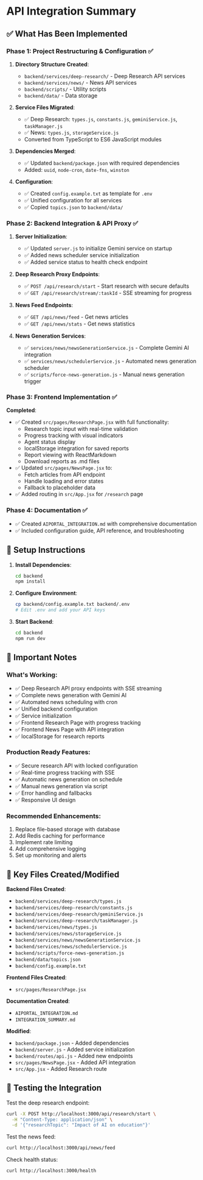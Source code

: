 # API Integration Summary

## ✅ What Has Been Implemented

### Phase 1: Project Restructuring & Configuration ✅

1. **Directory Structure Created**:
   - `backend/services/deep-research/` - Deep Research API services
   - `backend/services/news/` - News API services  
   - `backend/scripts/` - Utility scripts
   - `backend/data/` - Data storage

2. **Service Files Migrated**:
   - ✅ Deep Research: `types.js`, `constants.js`, `geminiService.js`, `taskManager.js`
   - ✅ News: `types.js`, `storageService.js`
   - Converted from TypeScript to ES6 JavaScript modules

3. **Dependencies Merged**:
   - ✅ Updated `backend/package.json` with required dependencies
   - Added: `uuid`, `node-cron`, `date-fns`, `winston`

4. **Configuration**:
   - ✅ Created `config.example.txt` as template for `.env`
   - ✅ Unified configuration for all services
   - ✅ Copied `topics.json` to `backend/data/`

### Phase 2: Backend Integration & API Proxy ✅

1. **Server Initialization**:
   - ✅ Updated `server.js` to initialize Gemini service on startup
   - ✅ Added news scheduler service initialization
   - ✅ Added service status to health check endpoint

2. **Deep Research Proxy Endpoints**:
   - ✅ `POST /api/research/start` - Start research with secure defaults
   - ✅ `GET /api/research/stream/:taskId` - SSE streaming for progress

3. **News Feed Endpoints**:
   - ✅ `GET /api/news/feed` - Get news articles
   - ✅ `GET /api/news/stats` - Get news statistics

4. **News Generation Services**:
   - ✅ `services/news/newsGenerationService.js` - Complete Gemini AI integration
   - ✅ `services/news/schedulerService.js` - Automated news generation scheduler
   - ✅ `scripts/force-news-generation.js` - Manual news generation trigger

### Phase 3: Frontend Implementation ✅

**Completed**:
- ✅ Created `src/pages/ResearchPage.jsx` with full functionality:
  - Research topic input with real-time validation
  - Progress tracking with visual indicators
  - Agent status display
  - localStorage integration for saved reports
  - Report viewing with ReactMarkdown
  - Download reports as .md files
- ✅ Updated `src/pages/NewsPage.jsx` to:
  - Fetch articles from API endpoint
  - Handle loading and error states
  - Fallback to placeholder data
- ✅ Added routing in `src/App.jsx` for `/research` page

### Phase 4: Documentation ✅

- ✅ Created `AIPORTAL_INTEGRATION.md` with comprehensive documentation
- ✅ Included configuration guide, API reference, and troubleshooting

## 🔧 Setup Instructions

1. **Install Dependencies**:
   ```bash
   cd backend
   npm install
   ```

2. **Configure Environment**:
   ```bash
   cp backend/config.example.txt backend/.env
   # Edit .env and add your API keys
   ```

3. **Start Backend**:
   ```bash
   cd backend
   npm run dev
   ```

## 🚨 Important Notes

### What's Working:
- ✅ Deep Research API proxy endpoints with SSE streaming
- ✅ Complete news generation with Gemini AI
- ✅ Automated news scheduling with cron
- ✅ Unified backend configuration
- ✅ Service initialization
- ✅ Frontend Research Page with progress tracking
- ✅ Frontend News Page with API integration
- ✅ localStorage for research reports

### Production Ready Features:
- ✅ Secure research API with locked configuration
- ✅ Real-time progress tracking with SSE
- ✅ Automatic news generation on schedule
- ✅ Manual news generation via script
- ✅ Error handling and fallbacks
- ✅ Responsive UI design

### Recommended Enhancements:
1. Replace file-based storage with database
2. Add Redis caching for performance
3. Implement rate limiting
4. Add comprehensive logging
5. Set up monitoring and alerts

## 🔗 Key Files Created/Modified

**Backend Files Created**:
- `backend/services/deep-research/types.js`
- `backend/services/deep-research/constants.js` 
- `backend/services/deep-research/geminiService.js`
- `backend/services/deep-research/taskManager.js`
- `backend/services/news/types.js`
- `backend/services/news/storageService.js`
- `backend/services/news/newsGenerationService.js`
- `backend/services/news/schedulerService.js`
- `backend/scripts/force-news-generation.js`
- `backend/data/topics.json`
- `backend/config.example.txt`

**Frontend Files Created**:
- `src/pages/ResearchPage.jsx`

**Documentation Created**:
- `AIPORTAL_INTEGRATION.md`
- `INTEGRATION_SUMMARY.md`

**Modified**:
- `backend/package.json` - Added dependencies
- `backend/server.js` - Added service initialization
- `backend/routes/api.js` - Added new endpoints
- `src/pages/NewsPage.jsx` - Added API integration
- `src/App.jsx` - Added Research route

## 🧪 Testing the Integration

Test the deep research endpoint:
```bash
curl -X POST http://localhost:3000/api/research/start \
  -H "Content-Type: application/json" \
  -d '{"researchTopic": "Impact of AI on education"}'
```

Test the news feed:
```bash
curl http://localhost:3000/api/news/feed
```

Check health status:
```bash
curl http://localhost:3000/health
``` 